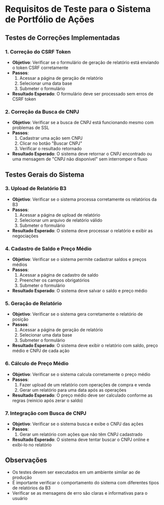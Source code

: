 # Requisitos de Teste para o Sistema de Portfólio de Ações

## Testes de Correções Implementadas

### 1. Correção do CSRF Token
- **Objetivo**: Verificar se o formulário de geração de relatório está enviando o token CSRF corretamente
- **Passos**:
  1. Acessar a página de geração de relatório
  2. Selecionar uma data base
  3. Submeter o formulário
- **Resultado Esperado**: O formulário deve ser processado sem erros de CSRF token

### 2. Correção da Busca de CNPJ
- **Objetivo**: Verificar se a busca de CNPJ está funcionando mesmo com problemas de SSL
- **Passos**:
  1. Cadastrar uma ação sem CNPJ
  2. Clicar no botão "Buscar CNPJ"
  3. Verificar o resultado retornado
- **Resultado Esperado**: O sistema deve retornar o CNPJ encontrado ou uma mensagem de "CNPJ não disponível" sem interromper o fluxo

## Testes Gerais do Sistema

### 3. Upload de Relatório B3
- **Objetivo**: Verificar se o sistema processa corretamente os relatórios da B3
- **Passos**:
  1. Acessar a página de upload de relatório
  2. Selecionar um arquivo de relatório válido
  3. Submeter o formulário
- **Resultado Esperado**: O sistema deve processar o relatório e exibir as negociações

### 4. Cadastro de Saldo e Preço Médio
- **Objetivo**: Verificar se o sistema permite cadastrar saldos e preços médios
- **Passos**:
  1. Acessar a página de cadastro de saldo
  2. Preencher os campos obrigatórios
  3. Submeter o formulário
- **Resultado Esperado**: O sistema deve salvar o saldo e preço médio

### 5. Geração de Relatório
- **Objetivo**: Verificar se o sistema gera corretamente o relatório de posição
- **Passos**:
  1. Acessar a página de geração de relatório
  2. Selecionar uma data base
  3. Submeter o formulário
- **Resultado Esperado**: O sistema deve exibir o relatório com saldo, preço médio e CNPJ de cada ação

### 6. Cálculo de Preço Médio
- **Objetivo**: Verificar se o sistema calcula corretamente o preço médio
- **Passos**:
  1. Fazer upload de um relatório com operações de compra e venda
  2. Gerar um relatório para uma data após as operações
- **Resultado Esperado**: O preço médio deve ser calculado conforme as regras (reinício após zerar o saldo)

### 7. Integração com Busca de CNPJ
- **Objetivo**: Verificar se o sistema busca e exibe o CNPJ das ações
- **Passos**:
  1. Gerar um relatório com ações que não têm CNPJ cadastrado
- **Resultado Esperado**: O sistema deve tentar buscar o CNPJ online e exibi-lo no relatório

## Observações
- Os testes devem ser executados em um ambiente similar ao de produção
- É importante verificar o comportamento do sistema com diferentes tipos de relatórios da B3
- Verificar se as mensagens de erro são claras e informativas para o usuário
